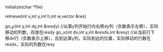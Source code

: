 initialize(char *file)

retrieve(int x,int y,int h,int w,vector<string> &res)

go_y(int y,int dy,int &resdy)
	//从第y列开始行内右移dy列（负数表示左移），实际移动的列数，存放在resdy
go_x(int dx,int y,int &resdx,int &resy)
	//从当前行下移dx行（负数表示上移），且到达第y列，实际到达的位置，实际移动的行数在resdx，实际的列数在resy
